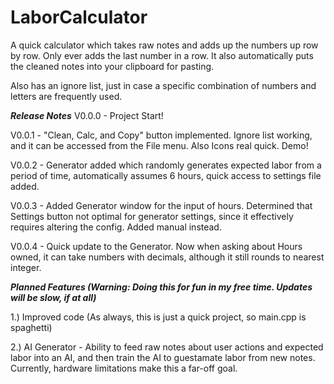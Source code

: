 # LaborCalculator
A quick calculator which takes raw notes and adds up the numbers up row by row.
Only ever adds the last number in a row.
It also automatically puts the cleaned notes into your clipboard for pasting.

Also has an ignore list, just in case a specific combination of numbers and letters are frequently used.

***Release Notes***
V0.0.0 - Project Start!

V0.0.1 - "Clean, Calc, and Copy" button implemented. Ignore list working, and it can be accessed from the File menu. Also Icons real quick. Demo!

V0.0.2 - Generator added which randomly generates expected labor from a period of time, automatically assumes 6 hours, quick access to settings file added.

V0.0.3 - Added Generator window for the input of hours. Determined that Settings button not optimal for generator settings, since it effectively requires altering the config. Added manual instead.

V0.0.4 - Quick update to the Generator. Now when asking about Hours owned, it can take numbers with decimals, although it still rounds to nearest integer. 

***Planned Features (Warning: Doing this for fun in my free time. Updates will be slow, if at all)***

1.) Improved code (As always, this is just a quick project, so main.cpp is spaghetti)

2.) AI Generator - Ability to feed raw notes about user actions and expected labor into an AI, and then train the AI to guestamate labor from new notes.
Currently, hardware limitations make this a far-off goal.
